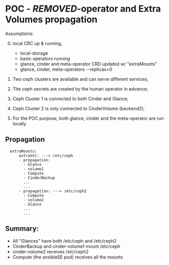 # POC - ***REMOVED***-operator and Extra Volumes propagation

Assumptions:

0. local CRC up & running,
   - local-storage
   - basic operators running
   - glance, cinder and meta-operator CRD updated w/ "extraMounts"
   - glance, cinder, meta-operators --replicas=0

1. Two ceph clusters are available and can serve different services;

2. The ceph secrets are created by the human operator in advance;

3. Ceph Cluster 1 is connected to both Cinder and Glance;

4. Ceph Cluster 2 is only connected to CinderVolume (backend2);

5. For the POC purpose, both glance, cinder and the meta-operator
   are run locally

## Propagation

~~~
  extraMounts:
      extraVol: ---> /etc/ceph
      - propagation:
        - Glance
        - volume1
        - Compute
        - CinderBackup
        ...
        ...
      - propagation: ---> /etc/ceph2
        - Compute
        - volume2
        - Glance
        ...
        ...
~~~

## Summary:

- All "Glances" have both /etc/ceph and /etc/ceph2
- CinderBackup and cinder-volume1 mount /etc/ceph
- cinder-volume2 receives /etc/ceph2
- Compute (the ansibleEE pod) receives all the mounts

